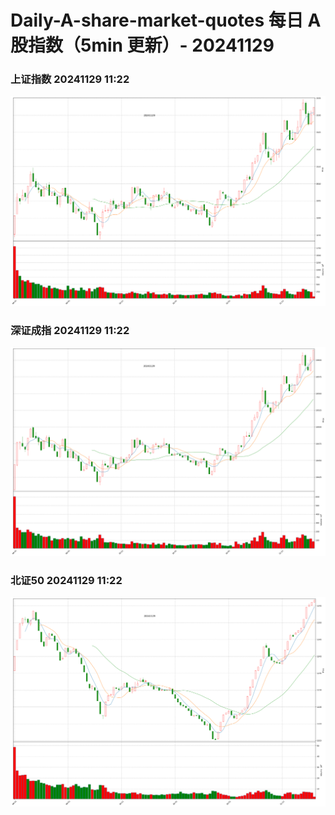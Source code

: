 
# Daily-A-share-market-quotes 每日 A 股指数（5min 更新）- 20241129

### 上证指数 20241129 11:22
![](./fig/2024/11/20241129-sh000001.png)

### 深证成指 20241129 11:22
![](./fig/2024/11/20241129-sz399001.png)

### 北证50 20241129 11:22
![](./fig/2024/11/20241129-bj899050.png)
